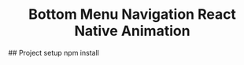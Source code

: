 
<h1 align="center">
   Bottom Menu Navigation React Native Animation 
</h1>
## Project setup
npm install 